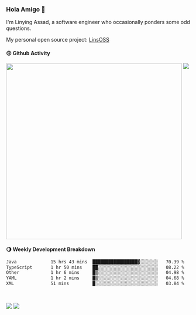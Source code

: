 ### Hola Amigo 🤣   

I'm Linying Assad, a software engineer who occasionally ponders some odd questions.  

My personal open source project: [LinsOSS](https://github.com/linsoss)
 
#### 🙃 Github Activity 
<div>
  <img src="https://github-readme-stats.vercel.app/api?username=al-assad&show_icons=true" align="top" style="display: inline-block;" width="480"/>
  <img src="https://github-readme-stats.vercel.app/api/top-langs/?username=al-assad&hide=css,html&langs_count=8&layout=compact" align="top" style="display: inline-block;"/>
</div>

#### 🌖 Weekly Development Breakdown
<!--START_SECTION:waka-->

```txt
Java             15 hrs 43 mins  █████████████████▓░░░░░░░   70.39 %
TypeScript       1 hr 50 mins    ██░░░░░░░░░░░░░░░░░░░░░░░   08.22 %
Other            1 hr 6 mins     █▒░░░░░░░░░░░░░░░░░░░░░░░   04.98 %
YAML             1 hr 2 mins     █▒░░░░░░░░░░░░░░░░░░░░░░░   04.68 %
XML              51 mins         █░░░░░░░░░░░░░░░░░░░░░░░░   03.84 %
```

<!--END_SECTION:waka-->

<br>

<a href="https://twitter.com/assad_lin"><img src="https://img.shields.io/badge/Twitter-@assad__lin-blue?style=flat&logo=twitter" /></a>
<a href="https://al-assad.github.io"><img src="https://img.shields.io/badge/Blogs-Linying_Assad's_Blog-yellow?style=flat&logo=github" /></a>

